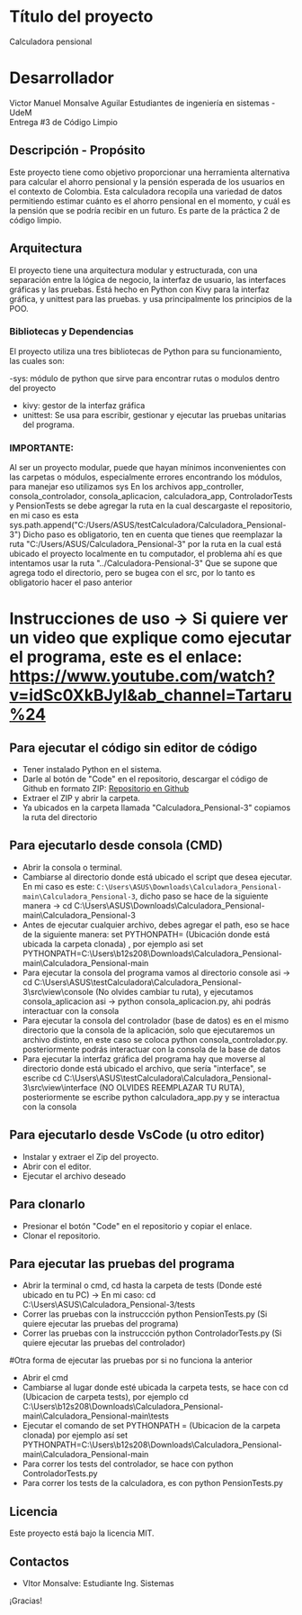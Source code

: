 # Título del proyecto
Calculadora pensional

# Desarrollador
Victor Manuel Monsalve Aguilar 
Estudiantes de ingeniería en sistemas - UdeM  
Entrega #3 de Código Limpio

## Descripción - Propósito
Este proyecto tiene como objetivo proporcionar una herramienta alternativa para calcular el ahorro pensional y la pensión esperada de los usuarios en el contexto de Colombia. Esta calculadora recopila una variedad de datos permitiendo estimar cuánto es el ahorro pensional en el momento, y cuál es la pensión que se podría recibir en un futuro. Es parte de la práctica 2 de código limpio.

## Arquitectura
El proyecto tiene una arquitectura modular y estructurada, con una separación entre la lógica de negocio, la interfaz de usuario, las interfaces gráficas y las pruebas. Está hecho en Python con Kivy para la interfaz gráfica, y unittest para las pruebas. y usa principalmente los principios de la POO.

### Bibliotecas y Dependencias
El proyecto utiliza una tres bibliotecas de Python para su funcionamiento, las cuales son:

-sys: módulo de python que sirve para encontrar rutas o modulos dentro del proyecto
- kivy: gestor de la interfaz gráfica
- unittest: Se usa para escribir, gestionar y ejecutar las pruebas unitarias del programa.



### IMPORTANTE:  
Al ser un proyecto modular, puede que hayan mínimos inconvenientes con las carpetas o módulos, especialmente errores encontrando los módulos, para manejar eso utilizamos sys
En los archivos app_controller, consola_controlador, consola_aplicacion, calculadora_app, ControladorTests y PensionTests se debe agregar la ruta en la cual descargaste el repositorio, en mi caso es esta
sys.path.append("C:/Users/ASUS/testCalculadora/Calculadora_Pensional-3")
Dicho paso es obligatorio, ten en cuenta que tienes que reemplazar la ruta "C:/Users/ASUS/Calculadora_Pensional-3" por la ruta en la cual está ubicado el proyecto localmente en tu computador, el problema ahí es que intentamos usar la ruta "../Calculadora-Pensional-3" Que se supone que agrega todo el directorio, pero se bugea con el src, por lo tanto es obligatorio hacer el paso anterior


# Instrucciones de uso -> Si quiere ver un video que explique como ejecutar el programa, este es el enlace: https://www.youtube.com/watch?v=idSc0XkBJyI&ab_channel=Tartaru%24

## Para ejecutar el código sin editor de código
- Tener instalado Python en el sistema.
- Darle al botón de "Code" en el repositorio, descargar el código de Github en formato ZIP: [Repositorio en Github](https://github.com/TartarusBoss/Calculadora_Pensional.git)
- Extraer el ZIP y abrir la carpeta.
- Ya ubicados en la carpeta llamada "Calculadora_Pensional-3" copiamos la ruta del directorio

## Para ejecutarlo desde consola (CMD)
- Abrir la consola o terminal.
- Cambiarse al directorio donde está ubicado el script que desea ejecutar. En mi caso es este: `C:\Users\ASUS\Downloads\Calculadora_Pensional-main\Calculadora_Pensional-3`,
dicho paso se hace de la siguiente manera -> cd C:\Users\ASUS\Downloads\Calculadora_Pensional-main\Calculadora_Pensional-3
- Antes de ejecutar cualquier archivo, debes agregar el path, eso se hace de la siguiente manera: set PYTHONPATH= (Ubicación donde está ubicada la carpeta clonada) , por ejemplo asi set PYTHONPATH=C:\Users\b12s208\Downloads\Calculadora_Pensional-main\Calculadora_Pensional-main
- Para ejecutar la consola del programa vamos al directorio console asi -> cd C:\Users\ASUS\testCalculadora\Calculadora_Pensional-3\src\view\console (No olvides cambiar tu ruta), y ejecutamos consola_aplicacion asi ->  python consola_aplicacion.py, ahi podrás interactuar con la consola
- Para ejecutar la consola del controlador (base de datos) es en el mismo directorio que la consola de la aplicación, solo que ejecutaremos un archivo distinto, en este caso se coloca python consola_controlador.py. posteriormente podrás interactuar con la consola de la base de datos
- Para ejecutar la interfaz gráfica del programa hay que moverse al directorio donde está ubicado el archivo, que sería "interface", se escribe cd C:\Users\ASUS\testCalculadora\Calculadora_Pensional-3\src\view\interface (NO OLVIDES REEMPLAZAR TU RUTA), posteriormente se escribe python calculadora_app.py y se interactua con la consola

## Para ejecutarlo desde VsCode (u otro editor)
- Instalar y extraer el Zip del proyecto.
- Abrir con el editor.
- Ejecutar el archivo deseado

## Para clonarlo
- Presionar el botón "Code" en el repositorio y copiar el enlace.
- Clonar el repositorio.

## Para ejecutar las pruebas del programa
- Abrir la terminal o cmd, cd hasta la carpeta de tests (Donde esté ubicado en tu PC) -> En mi caso: cd C:\Users\ASUS\Calculadora_Pensional-3/tests
- Correr las pruebas con la instruccción python PensionTests.py (Si quiere ejecutar las pruebas del programa)
- Correr las pruebas con la instruccción python ControladorTests.py (Si quiere ejecutar las pruebas del controlador)

#Otra forma de ejecutar las pruebas por si no funciona la anterior
- Abrir el cmd
- Cambiarse al lugar donde esté ubicada la carpeta tests, se hace con cd (Ubicacion de carpeta tests), por ejemplo cd C:\Users\b12s208\Downloads\Calculadora_Pensional-main\Calculadora_Pensional-main\tests
- Ejecutar el comando de set PYTHONPATH = (Ubicacion de la carpeta clonada) por ejemplo así set PYTHONPATH=C:\Users\b12s208\Downloads\Calculadora_Pensional-main\Calculadora_Pensional-main
- Para correr los tests del controlador, se hace con python ControladorTests.py
- Para correr los tests de la calculadora, es con python PensionTests.py



## Licencia
Este proyecto está bajo la licencia MIT.

## Contactos
- VItor Monsalve: Estudiante Ing. Sistemas

¡Gracias!

